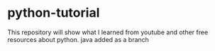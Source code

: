 # python-tutorial
This repository will show what I learned from youtube and other free resources about python.
java added as a branch
